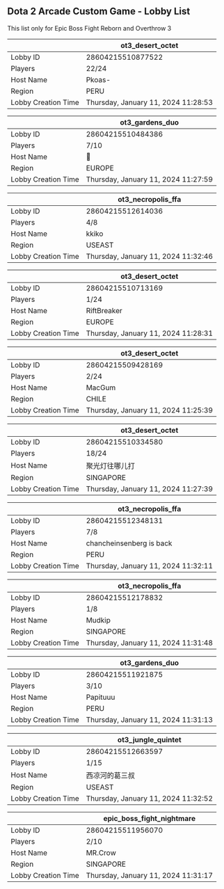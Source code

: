 ## Dota 2 Arcade Custom Game - Lobby List

This list only for Epic Boss Fight Reborn and Overthrow 3

|  | ot3_desert_octet |
| ------ | ------ |
| Lobby ID | 28604215510877522 |
| Players | 22/24 |
| Host Name | Pkoas- |
| Region | PERU |
| Lobby Creation Time | Thursday, January 11, 2024 11:28:53 |


|  | ot3_gardens_duo |
| ------ | ------ |
| Lobby ID | 28604215510484386 |
| Players | 7/10 |
| Host Name | 🍌 |
| Region | EUROPE |
| Lobby Creation Time | Thursday, January 11, 2024 11:27:59 |


|  | ot3_necropolis_ffa |
| ------ | ------ |
| Lobby ID | 28604215512614036 |
| Players | 4/8 |
| Host Name | kkiko |
| Region | USEAST |
| Lobby Creation Time | Thursday, January 11, 2024 11:32:46 |


|  | ot3_desert_octet |
| ------ | ------ |
| Lobby ID | 28604215510713169 |
| Players | 1/24 |
| Host Name | RiftBreaker |
| Region | EUROPE |
| Lobby Creation Time | Thursday, January 11, 2024 11:28:31 |


|  | ot3_desert_octet |
| ------ | ------ |
| Lobby ID | 28604215509428169 |
| Players | 2/24 |
| Host Name | MacGum |
| Region | CHILE |
| Lobby Creation Time | Thursday, January 11, 2024 11:25:39 |


|  | ot3_desert_octet |
| ------ | ------ |
| Lobby ID | 28604215510334580 |
| Players | 18/24 |
| Host Name | 聚光灯往哪儿打 |
| Region | SINGAPORE |
| Lobby Creation Time | Thursday, January 11, 2024 11:27:39 |


|  | ot3_necropolis_ffa |
| ------ | ------ |
| Lobby ID | 28604215512348131 |
| Players | 7/8 |
| Host Name | chancheinsenberg is back |
| Region | PERU |
| Lobby Creation Time | Thursday, January 11, 2024 11:32:11 |


|  | ot3_necropolis_ffa |
| ------ | ------ |
| Lobby ID | 28604215512178832 |
| Players | 1/8 |
| Host Name | Mudkip |
| Region | SINGAPORE |
| Lobby Creation Time | Thursday, January 11, 2024 11:31:48 |


|  | ot3_gardens_duo |
| ------ | ------ |
| Lobby ID | 28604215511921875 |
| Players | 3/10 |
| Host Name | Papituuu |
| Region | PERU |
| Lobby Creation Time | Thursday, January 11, 2024 11:31:13 |


|  | ot3_jungle_quintet |
| ------ | ------ |
| Lobby ID | 28604215512663597 |
| Players | 1/15 |
| Host Name | 西凉河的葛三叔 |
| Region | USEAST |
| Lobby Creation Time | Thursday, January 11, 2024 11:32:52 |


|  | epic_boss_fight_nightmare |
| ------ | ------ |
| Lobby ID | 28604215511956070 |
| Players | 2/10 |
| Host Name | MR.Crow |
| Region | SINGAPORE |
| Lobby Creation Time | Thursday, January 11, 2024 11:31:17 |


